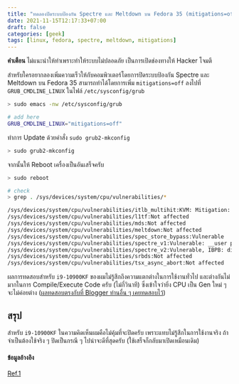 ```yaml
---
title: "ทดลองปิดระบบป้องกัน Spectre และ Meltdown บน Fedora 35 (mitigations=off)"
date: 2021-11-15T12:17:33+07:00
draft: false
categories: [geek]
tags: [linux, fedora, spectre, meltdown, mitigations]
---
```


**คำเตือน** ไม่แนะนำให้ทำเพราะทำให้ระบบไม่ปลอดภัย เป็นการเปิดช่องทางให้ Hacker โจมตี

สำหรับใครอยากลองเพิ่มความเร็วให้กับคอมพิวเตอร์โดยการปิดระบบป้องกัน Spectre และ Meltdown บน Fedora 35 สามารถทำได้โดยการเพิ่ม `mitigations=off` ลงไปที่ `GRUB_CMDLINE_LINUX` ในไฟล์ `/etc/sysconfig/grub`

<!--more-->

```bash
> sudo emacs -nw /etc/sysconfig/grub

# add here
GRUB_CMDLINE_LINUX="mitigations=off"
```

ทำการ Update ด้วยคำสั่ง `sudo grub2-mkconfig`

```bash
> sudo grub2-mkconfig
```

จากนั้นให้ Reboot เครื่องเป็นอันเสร็จครับ

```bash
> sudo reboot

# check
> grep . /sys/devices/system/cpu/vulnerabilities/*

/sys/devices/system/cpu/vulnerabilities/itlb_multihit:KVM: Mitigation: VMX unsupported
/sys/devices/system/cpu/vulnerabilities/l1tf:Not affected
/sys/devices/system/cpu/vulnerabilities/mds:Not affected
/sys/devices/system/cpu/vulnerabilities/meltdown:Not affected
/sys/devices/system/cpu/vulnerabilities/spec_store_bypass:Vulnerable
/sys/devices/system/cpu/vulnerabilities/spectre_v1:Vulnerable: __user pointer sanitization and usercopy barriers only; no swapgs barriers
/sys/devices/system/cpu/vulnerabilities/spectre_v2:Vulnerable, IBPB: disabled, STIBP: disabled
/sys/devices/system/cpu/vulnerabilities/srbds:Not affected
/sys/devices/system/cpu/vulnerabilities/tsx_async_abort:Not affected
```

ผลการทดสอบสำหรับ `i9-10900KF` ของผมไม่รู้สึกถึงความแตกต่างในการใช้งานทั่วไป และต่างกันไม่มากในการ Compile/Execute Code ครับ (ไม่กี่วินาที) ซึ่งเข้าใจว่ายิ่ง CPU เป็น Gen ใหม่ ๆ จะไม่ค่อยต่าง ([ผลทดสอบตรงกับที่ Blogger ท่านอื่น ๆ เคยทดสอบไว้](https://www.phoronix.com/scan.php?page=article&item=3-years-specmelt&num=1))

## สรุป

สำหรับ `i9-10900KF` ในความคิดเห็นผมคือไม่คุ้มที่จะปิดครับ เพราะแทบไม่รู้สึกในการใช้งานจริง ถ้าจำเป็นต้องใช้จริง ๆ ปิดเป็นกรณี ๆ ไปน่าจะดีที่สุดครับ (ใช้เสร็จก็กลับมาเปิดเหมือนเดิม)

#### ข้อมูลอ้างอิง

[Ref.1](https://unix.stackexchange.com/questions/554908/disable-spectre-and-meltdown-mitigations)
